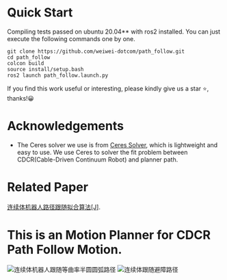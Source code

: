 # Quick Start
Compiling tests passed on ubuntu 20.04** with ros2 installed.
You can just execute the following commands one by one.
```
git clone https://github.com/weiwei-dotcom/path_follow.git
cd path_follow
colcon build
source install/setup.bash
ros2 launch path_follow.launch.py
```
If you find this work useful or interesting, please kindly give us a star :star:, thanks!:grinning:

# Acknowledgements
- The Ceres solver we use is from [Ceres Solver](http://ceres-solver.org/installation.html), which is lightweight and easy to use. We use Ceres to solver the fit problem between CDCR(Cable-Driven Continuum Robot) and planner path.

# Related Paper
[连续体机器人路径跟随拟合算法[J]](https://s43.aconvert.com/convert/p3r68-cdx67/kxe2r-h2s3y.pdf).

# This is an Motion Planner for CDCR Path Follow Motion.
![连续体机器人跟随等曲率半圆圆弧路径](https://github.com/weiwei-dotcom/path_follow/assets/62756096/4741e273-21a1-4c4a-a7b6-80b8523ae1a5)
![连续体跟随避障路径](https://github.com/weiwei-dotcom/path_follow/assets/62756096/9742c10e-cb60-4d73-92d2-ffa9404b346a)
